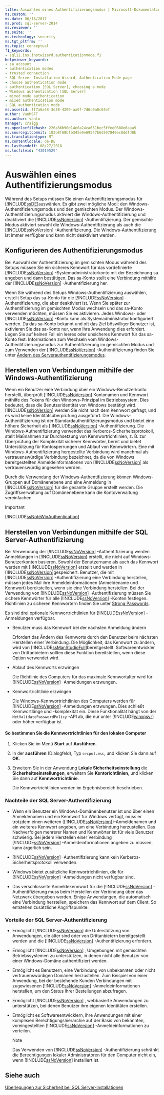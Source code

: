 ```yaml
---
title: Auswählen eines Authentifizierungsmodus | Microsoft-Dokumentation
ms.custom: ''
ms.date: 06/13/2017
ms.prod: sql-server-2014
ms.reviewer: ''
ms.suite: ''
ms.technology: security
ms.tgt_pltfrm: ''
ms.topic: conceptual
f1_keywords:
- sql12.ins.instwizard.authenticationmode.f1
helpviewer_keywords:
- sa account
- authentication modes
- trusted connection
- SQL Server Installation Wizard, Authentication Mode page
- choose authentication mode
- authentication [SQL Server], choosing a mode
- Windows authentication [SQL Server]
- mixed mode authentication
- mixed authentication mode
- SQL authentication mode
ms.assetid: ff7a6a48-3d38-4209-aa0f-7d6c0a8c64ef
author: VanMSFT
ms.author: vanto
manager: craigg
ms.openlocfilehash: 226a36b90d14e6a24ca651bec5ffee0688e6aaa9
ms.sourcegitcommit: 182b8f68bfb345e9e69547b6d507840ec8ddfd8b
ms.translationtype: MT
ms.contentlocale: de-DE
ms.lasthandoff: 08/27/2018
ms.locfileid: "43019529"
---
```

# <a name="choose-an-authentication-mode"></a>Auswählen eines Authentifizierungsmodus
  Während des Setups müssen Sie einen Authentifizierungsmodus für [!INCLUDE[ssDE](../../includes/ssde-md.md)]auswählen. Es gibt zwei mögliche Modi: den Windows-Authentifizierungsmodus und den gemischten Modus. Der Windows-Authentifizierungsmodus aktiviert die Windows-Authentifizierung und deaktiviert die [!INCLUDE[ssNoVersion](../../includes/ssnoversion-md.md)] -Authentifizierung. Der gemischte Modus aktiviert sowohl die Windows-Authentifizierung als auch die [!INCLUDE[ssNoVersion](../../includes/ssnoversion-md.md)] -Authentifizierung. Die Windows-Authentifizierung ist immer verfügbar und kann nicht deaktiviert werden.  
  
## <a name="configuring-the-authentication-mode"></a>Konfigurieren des Authentifizierungsmodus  
 Bei Auswahl der Authentifizierung im gemischten Modus während des Setups müssen Sie ein sicheres Kennwort für das vordefinierte [!INCLUDE[ssNoVersion](../../includes/ssnoversion-md.md)] -Systemadministratorkonto mit der Bezeichnung sa angeben und dann bestätigen. Das sa-Konto stellt eine Verbindung mithilfe der [!INCLUDE[ssNoVersion](../../includes/ssnoversion-md.md)] -Authentifizierung her.  
  
 Wenn Sie während des Setups Windows-Authentifizierung auswählen, erstellt Setup das sa-Konto für die [!INCLUDE[ssNoVersion](../../includes/ssnoversion-md.md)] -Authentifizierung, die aber deaktiviert ist. Wenn Sie später zur Authentifizierung im gemischten Modus wechseln und das sa-Konto verwenden möchten, müssen Sie es aktivieren. Jedes Windows- oder [!INCLUDE[ssNoVersion](../../includes/ssnoversion-md.md)] -Konto kann als Systemadministrator konfiguriert werden. Da das sa-Konto bekannt und oft das Ziel böswilliger Benutzer ist, aktivieren Sie das sa-Konto nur, wenn Ihre Anwendung dies erfordert. Legen Sie auf keinen Fall ein leeres oder unsicheres Kennwort für das sa-Konto fest. Informationen zum Wechseln vom Windows-Authentifizierungsmodus zur Authentifizierung im gemischten Modus und zum Verwenden der [!INCLUDE[ssNoVersion](../../includes/ssnoversion-md.md)] -Authentifizierung finden Sie unter [Ändern des Serverauthentifizierungsmodus](../../database-engine/configure-windows/change-server-authentication-mode.md).  
  
## <a name="connecting-through-windows-authentication"></a>Herstellen von Verbindungen mithilfe der Windows-Authentifizierung  
 Wenn ein Benutzer eine Verbindung über ein Windows-Benutzerkonto herstellt, überprüft [!INCLUDE[ssNoVersion](../../includes/ssnoversion-md.md)] Kontonamen und Kennwort mithilfe des Tokens für den Windows-Prinzipal im Betriebssystem. Dies bedeutet, dass die Benutzeridentität von Windows bestätigt wird. [!INCLUDE[ssNoVersion](../../includes/ssnoversion-md.md)] werden Sie nicht nach dem Kennwort gefragt, und es wird keine Identitätsüberprüfung ausgeführt. Die Windows-Authentifizierung ist der Standardauthentifizierungsmodus und bietet eine höhere Sicherheit als [!INCLUDE[ssNoVersion](../../includes/ssnoversion-md.md)] -Authentifizierung. Die Windows-Authentifizierung verwendet das Kerberos-Sicherheitsprotokoll, stellt Maßnahmen zur Durchsetzung von Kennwortrichtlinien, z. B. zur Überprüfung der Komplexität sicherer Kennwörter, bereit und bietet Unterstützung für Kontosperrungen und Ablauf von Kennwörtern. Eine mit Windows-Authentifizierung hergestellte Verbindung wird manchmal als vertrauenswürdige Verbindung bezeichnet, da die von Windows bereitgestellten Anmeldeinformationen von [!INCLUDE[ssNoVersion](../../includes/ssnoversion-md.md)] als vertrauenswürdig angesehen werden.  
  
 Durch die Verwendung der Windows-Authentifizierung können Windows-Gruppen auf Domänenebene und eine Anmeldung in [!INCLUDE[ssNoVersion](../../includes/ssnoversion-md.md)] für die gesamte Gruppe erstellt werden. Die Zugriffsverwaltung auf Domänenebene kann die Kontoverwaltung vereinfachen.  
  
> [!IMPORTANT]  
>  [!INCLUDE[ssNoteWinAuthentication](../../includes/ssnotewinauthentication-md.md)]  
  
## <a name="connecting-through-sql-server-authentication"></a>Herstellen von Verbindungen mithilfe der SQL Server-Authentifizierung  
 Bei Verwendung der [!INCLUDE[ssNoVersion](../../includes/ssnoversion-md.md)] -Authentifizierung werden Anmeldungen in [!INCLUDE[ssNoVersion](../../includes/ssnoversion-md.md)] erstellt, die nicht auf Windows-Benutzerkonten basieren. Sowohl der Benutzername als auch das Kennwort werden mit [!INCLUDE[ssNoVersion](../../includes/ssnoversion-md.md)] erstellt und werden in [!INCLUDE[ssNoVersion](../../includes/ssnoversion-md.md)]gespeichert. Benutzer, die mit [!INCLUDE[ssNoVersion](../../includes/ssnoversion-md.md)] -Authentifizierung eine Verbindung herstellen, müssen jedes Mal ihre Anmeldeinformationen (Anmeldename und Kennwort) bereitstellen, wenn sie eine Verbindung herstellen. Bei der Verwendung von [!INCLUDE[ssNoVersion](../../includes/ssnoversion-md.md)] -Authentifizierung müssen Sie sichere Kennwörter für alle [!INCLUDE[ssNoVersion](../../includes/ssnoversion-md.md)] -Konten festlegen. Richtlinien zu sicheren Kennwörtern finden Sie unter [Strong Passwords](strong-passwords.md).  
  
 Es sind drei optionale Kennwortrichtlinien für [!INCLUDE[ssNoVersion](../../includes/ssnoversion-md.md)] -Anmeldungen verfügbar.  
  
-   Benutzer muss das Kennwort bei der nächsten Anmeldung ändern  
  
     Erfordert das Ändern des Kennworts durch den Benutzer beim nächsten Herstellen einer Verbindung. Die Möglichkeit, das Kennwort zu ändern, wird von [!INCLUDE[ssManStudioFull](../../includes/ssmanstudiofull-md.md)]bereitgestellt. Softwareentwickler von Drittanbietern sollten diese Funktion bereitstellen, wenn diese Option verwendet wird.  
  
-   Ablauf des Kennworts erzwingen  
  
     Die Richtlinie des Computers für das maximale Kennwortalter wird für [!INCLUDE[ssNoVersion](../../includes/ssnoversion-md.md)] -Anmeldungen erzwungen.  
  
-   Kennwortrichtlinie erzwingen  
  
     Die Windows-Kennwortrichtlinien des Computers werden für [!INCLUDE[ssNoVersion](../../includes/ssnoversion-md.md)] -Anmeldungen erzwungen. Dies schließt Kennwortlänge und -komplexität ein. Diese Funktionalität hängt von der `NetValidatePasswordPolicy` -API ab, die nur unter [!INCLUDE[winxpsvr](../../includes/winxpsvr-md.md)] oder höher verfügbar ist.  
  
#### <a name="to-determine-the-password-policies-of-the-local-computer"></a>So bestimmen Sie die Kennwortrichtlinien für den lokalen Computer  
  
1.  Klicken Sie im Menü **Start** auf **Ausführen**.  
  
2.  In der **ausführen** (Dialogfeld), Typ `secpol.msc`, und klicken Sie dann auf **OK**.  
  
3.  Erweitern Sie in der Anwendung **Lokale Sicherheitseinstellung** die **Sicherheitseinstellungen**, erweitern Sie **Kontorichtlinien**, und klicken Sie dann auf **Kennwortrichtlinie**.  
  
     Die Kennwortrichtlinien werden im Ergebnisbereich beschrieben.  
  
### <a name="disadvantages-of-sql-server-authentication"></a>Nachteile der SQL Server-Authentifizierung  
  
-   Wenn ein Benutzer ein Windows-Domänenbenutzer ist und über einen Anmeldenamen und ein Kennwort für Windows verfügt, muss er trotzdem einen weiteren ([!INCLUDE[ssNoVersion](../../includes/ssnoversion-md.md)])-Anmeldenamen und ein weiteres Kennwort angeben, um eine Verbindung herzustellen. Das Nachverfolgen mehrerer Namen und Kennwörter ist für viele Benutzer schwierig. Bei jedem Herstellen einer Verbindung [!INCLUDE[ssNoVersion](../../includes/ssnoversion-md.md)] -Anmeldeinformationen angeben zu müssen, kann ärgerlich sein.  
  
-   [!INCLUDE[ssNoVersion](../../includes/ssnoversion-md.md)] -Authentifizierung kann kein Kerberos-Sicherheitsprotokoll verwenden.  
  
-   Windows bietet zusätzliche Kennwortrichtlinien, die für [!INCLUDE[ssNoVersion](../../includes/ssnoversion-md.md)] -Anmeldungen nicht verfügbar sind.  
  
-   Das verschlüsselte Anmeldekennwort für die [!INCLUDE[ssNoVersion](../../includes/ssnoversion-md.md)] -Authentifizierung muss beim Herstellen der Verbindung über das Netzwerk übergeben werden. Einige Anwendungen, die automatisch eine Verbindung herstellen, speichern das Kennwort auf dem Client. So entstehen zusätzliche Angriffspunkte.  
  
### <a name="advantages-of-sql-server-authentication"></a>Vorteile der SQL Server-Authentifizierung  
  
-   Ermöglicht [!INCLUDE[ssNoVersion](../../includes/ssnoversion-md.md)] die Unterstützung von Anwendungen, die älter sind oder von Drittanbietern bereitgestellt werden und die [!INCLUDE[ssNoVersion](../../includes/ssnoversion-md.md)] -Authentifizierung erfordern.  
  
-   Ermöglicht [!INCLUDE[ssNoVersion](../../includes/ssnoversion-md.md)] , Umgebungen mit gemischten Betriebssystemen zu unterstützen, in denen nicht alle Benutzer von einer Windows-Domäne authentifiziert werden.  
  
-   Ermöglicht es Benutzern, eine Verbindung von unbekannten oder nicht vertrauenswürdigen Domänen herzustellen. Zum Beispiel von einer Anwendung, bei der bestehende Kunden Verbindungen mit zugewiesenen [!INCLUDE[ssNoVersion](../../includes/ssnoversion-md.md)] -Anmeldeinformationen herstellen, um den Status Ihrer Bestellungen abzufragen.  
  
-   Ermöglicht [!INCLUDE[ssNoVersion](../../includes/ssnoversion-md.md)] , webbasierte Anwendungen zu unterstützen, bei denen Benutzer ihre eigenen Identitäten erstellen.  
  
-   Ermöglicht es Softwareentwicklern, ihre Anwendungen mit einer komplexen Berechtigungshierarchie auf der Basis von bekannten, voreingestellten [!INCLUDE[ssNoVersion](../../includes/ssnoversion-md.md)] -Anmeldeinformationen zu verteilen.  
  
    > [!NOTE]  
    >  Das Verwenden von [!INCLUDE[ssNoVersion](../../includes/ssnoversion-md.md)] -Authentifizierung schränkt die Berechtigungen lokaler Administratoren für den Computer nicht ein, wenn [!INCLUDE[ssNoVersion](../../includes/ssnoversion-md.md)] installiert ist.  
  
## <a name="see-also"></a>Siehe auch  
 [Überlegungen zur Sicherheit bei SQL Server-Installationen](../../sql-server/install/security-considerations-for-a-sql-server-installation.md)  
  
  
